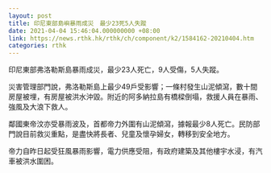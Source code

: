 ```yaml
---
layout: post
title: 印尼東部島嶼暴雨成災　最少23死5人失蹤
date: 2021-04-04 15:46:04.000000000 +08:00
link: https://news.rthk.hk/rthk/ch/component/k2/1584162-20210404.htm
categories: rthk
---
```


印尼東部弗洛勒斯島暴雨成災，最少23人死亡，9人受傷，5人失蹤。

災害管理部門說，弗洛勒斯島上最少49戶受影響；一條村發生山泥傾瀉，數十間房屋被埋，有房屋被洪水沖毀。附近的阿多納拉島有橋樑倒塌，救援人員在暴雨、強風及大浪下救人。

鄰國東帝汶亦受暴雨波及，首都帝力外圍有山泥傾瀉，據報最少8人死亡。民防部門說目前救災重點，是盡快將長者、兒童及懷孕婦女，轉移到安全地方。

帝力自昨日起受狂風暴雨影響，電力供應受阻，有政府建築及其他樓宇水浸，有汽車被洪水圍困。
